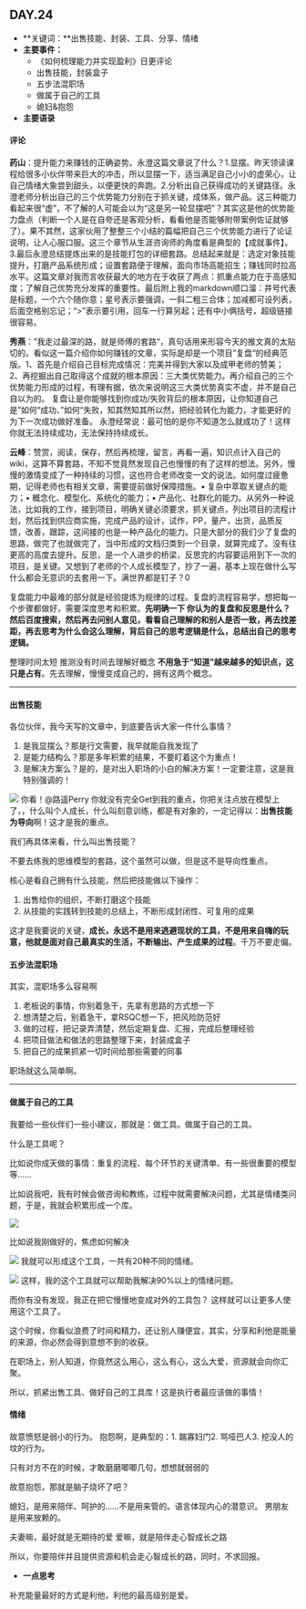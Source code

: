 ## DAY.24
+ **关键词：**出售技能、封装、工具、分享、情绪
+ **主要事件：**
    + 《如何梳理能力并实现盈利》日更评论
    + 出售技能，封装盒子
    + 五步法混职场
    + 做属于自己的工具
    + 媳妇&抱怨
+ **主要语录**

#### 评论
**药山**：提升能力来赚钱的正确姿势。永澄这篇文章说了什么？1.显摆。昨天领读课程给很多小伙伴带来巨大的冲击，所以显摆一下，适当满足自己小小的虚荣心，让自己情绪大象尝到甜头，以便更快的奔跑。2.分析出自己获得成功的关键路径。永澄老师分析出自己的三个优势能力分别在于抓关键，成体系，做产品。这三种能力看起来很“虚”，不了解的人可能会以为“这是另一轮显摆吧”？其实这是他的优势能力盘点（判断一个人是在自夸还是客观分析，看看他是否能够附带案例佐证就够了）。果不其然，这家伙用了整整三个小结的篇幅把自己三个优势能力进行了论证说明，让人心服口服。这三个章节从生涯咨询师的角度看是典型的【成就事件】。3.最后永澄总结提炼出来的是技能打包的详细套路。总结起来就是：选定对象技能提升，打磨产品系统形成；设置套路便于理解，面向市场高能招生；赚钱同时拉高水平。这篇文章对我而言收获最大的地方在于收获了两点：抓重点能力在于高感知度；了解自己优势充分发挥的重要性。最后附上我的markdown顺口溜：井号代表是标题，一个六个随你意；星号表示要强调，一斜二粗三合体；加减都可设列表，后面空格别忘记；“>”表示要引用，回车一行算另起；还有中小俩括号，超级链接很容易。

**秀燕**：”我走过最深的路，就是师傅的套路“，真句话用来形容今天的推文真的太贴切的。看似这一篇介绍你如何赚钱的文章，实际是却是一个项目”复盘“的经典范版。1、首先是介绍自己目标完成情况：完美并得到大家以及成甲老师的赞美；2、再挖掘出自己取得这个成就的根本原因：三大类优势能力。再介绍自己的三个优势能力形成的过程，有理有据，依次来说明这三大类优势真实不虚，并不是自己自以为的。 复盘让是你能够找到你成功/失败背后的根本原因，让你知道自己是”如何“成功、”如何“失败，知其然知其所以然，把经验转化为能力，才能更好的为下一次成功做好准备。 永澄经常说：最可怕的是你不知道怎么就成功了！这样你就无法持续成功，无法保持持续成长。

**云峰**：赞赏，阅读，保存，然后再梳理，留言，再看一遍，知识点计入自己的wiki，这算不算套路，不知不觉竟然发现自己也慢慢的有了这样的想法。另外，慢慢的激情变成了一种持续的习惯，这也符合老师改变一文的说法。如何度过疲惫期，记得老师也有相关文章，需要提前做好保障措施。• 复杂中萃取关键点的能力；• 概念化、模型化、系统化的能力；• 产品化、社群化的能力。从另外一种说法，比如我的工作，接到项目，明确关键必须要求，抓关键点，列出项目的流程计划，然后找到供应商实施，完成产品的设计，试作，PP，量产，出货，品质反馈，改善，跟踪，这间接的也是一种产品化的能力。只是大部分的我们少了复盘的思路，做完了也就做完了，当中形成的文档归类到一个目录，就算完成了。没有往更高的高度去提升。反思，是一个人进步的桥梁，反思完的内容要运用到下一次的项目，是关键。又想到了老师的个人成长模型了，抄了一遍，基本上现在做什么写什么都会无意识的去套用一下。满世界都是钉子？0

复盘能力中最难的部分就是经验提炼为规律的过程。复盘的流程容易学，想把每一个步骤都做好，需要深度思考和积累。**先明确一下 你认为的复盘和反思是什么？然后百度搜索，然后再去问别人意见，看看自己理解的和别人是否一致，再去找差距，再去思考为什么会这么理解，背后自己的思考逻辑是什么，总结出自己的思考逻辑。**

整理时间太短 推测没有时间去理解好概念 **不用急于“知道”越来越多的知识点，这只是占有**。先去理解，慢慢变成自己的，拥有这两个概念。

- - - - ----------

#### 出售技能

各位伙伴，我今天写的文章中，到底要告诉大家一件什么事情？

1. 是我显摆么？那是行文需要，我早就能自我发现了
2. 是能力结构么？那是多年积累的结果，不要盯着这个为重点！
3. 是解决方案么？是的，是对出入职场的小白的解决方案！一定要注意，这是我特别强调的！

![](./_image/c48d9545a422cc377efee4ebe91730f.jpg)
你看！@路遥Perry 你就没有完全Get到我的重点，你把关注点放在模型上了，，什么叫个人成长，什么叫刻意训练，都是有对象的，一定记得以：**出售技能为导向**啊！这才是我的重点。

我们再具体来看，什么叫出售技能？

不要去练我的思维模型的套路，这个虽然可以做，但是这不是导向性重点。

核心是看自己拥有什么技能，然后把技能做以下操作：

1. 出售给你的组织，不断打磨这个技能
2. 从技能的实践转到技能的总结上，不断形成封闭性、可复用的成果

这才是我要说的关键，**成长，永远不是用来逃避现状的工具，不是用来自嗨的玩意，他就是面对自己最真实的生活，不断输出、产生成果的过程**。千万不要走偏。

#### 五步法混职场

其实，混职场多么容易啊

1. 老板说的事情，你别着急干，先拿有思路的方式想一下
2. 想清楚之后，别着急干，拿RSQC想一下，把风险防范好
3. 做的过程，把记录弄清楚，然后定期复盘、汇报，完成后整理经验
4. 把项目做法和做法的思路整理下来，封装成盒子
5. 把自己的成果抓紧一切时间给那些需要的同事

职场就这么简单啊。

- - - - ------
#### 做属于自己的工具

我要给一些伙伴们一些小建议，那就是：做工具。做属于自己的工具。

什么是工具呢？

比如说你成天做的事情：重复的流程、每个环节的关键清单、有一些很重要的模型等……

比如说我吧，我有时候会做咨询和教练，过程中就需要解决问题，尤其是情绪类问题，于是，我就会积累形成一个库。

![](./_image/4469dc0ce3b8a692a095bfa2d3b26a0.jpg)

比如说我刚做好的，焦虑如何解决

![](./_image/8bb110faab0baabe6eaf613dc8d10f3.jpg)
我就可以形成这个工具，一共有20种不同的情绪。


![](./_image/79e4ebb8cc39642bbf772c78f9c3c99.jpg)
这样，我的这个工具就可以帮助我解决90%以上的情绪问题。

而你有没有发现，我正在把它慢慢地变成对外的工具包？
这样就可以让更多人使用这个工具了。

这个时候，你看似浪费了时间和精力，还让别人赚便宜，其实，分享和利他是能量的来源，你必然会得到意想不到的收获。

在职场上，别人知道，你竟然这么用心，这么有心，这么大爱，资源就会向你汇聚。

所以，抓紧出售工具、做好自己的工具库！这是执行者最应该做的事情！

#### 情绪

故意愤怒是弱小的行为。
抱怨啊，是典型的：1. 踹寡妇门2. 骂哑巴人3. 挖没人的坟的行为。

只有对方不在的时候，才敢磨磨唧唧几句，想想就弱弱的

故意抱怨，那就是脑子烧坏了吧？

媳妇，是用来陪伴、呵护的……不是用来管的。语言体现内心的潜意识。
男朋友是用来放赖的。

夫妻嘛，最好就是无期待的爱
爱嘛，就是陪伴走心智成长之路

所以，你要陪伴并且提供资源和机会走心智成长的路，同时，不求回报。

+ **一点思考**

补充能量最好的方式是利他，利他的最高级别是爱。